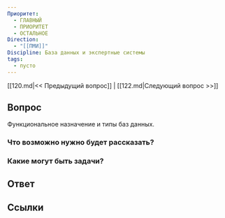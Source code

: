 ```yaml
---
Приоритет:
  - ГЛАВНЫЙ
  - ПРИОРИТЕТ
  - ОСТАЛЬНОЕ
Direction:
  - "[[ПМИ]]" 
Discipline: База данных и экспертные системы 
tags:
  - пусто
---
```

[[120.md|<< Предыдущий вопрос]] | [[122.md|Следующий вопрос >>]]
## Вопрос

Функциональное назначение и типы баз данных.

### Что возможно нужно будет рассказать?

### Какие могут быть задачи?

## Ответ

## Ссылки
